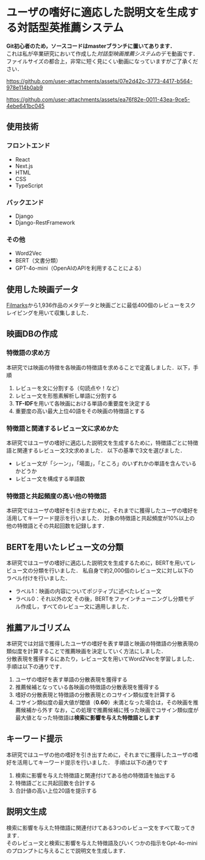 # ユーザの嗜好に適応した説明文を生成する対話型英推薦システム
**Git初心者のため，ソースコードはmasterブランチに置いてあります．**  
これは私が卒業研究において作成した*対話型映画推薦システム*のデモ動画です．  
ファイルサイズの都合上，非常に短く見にくい動画になっていますがご了承ください．

https://github.com/user-attachments/assets/07e2d42c-3773-4417-b564-978e114b0ab9

https://github.com/user-attachments/assets/ea76f82e-0011-43ea-9ce5-4ebe641bc045

## 使用技術
### フロントエンド
* React
* Next.js
* HTML
* CSS
* TypeScript
### バックエンド
* Django
* Django-RestFramework
### その他
* Word2Vec
* BERT（文書分類）
* GPT-4o-mini（OpenAIのAPIを利用することによる）

## 使用した映画データ
[Filmarks](https://filmarks.com/)から1,936作品のメタデータと映画ごとに最低400個のレビューをスクレイピングを用いて収集しました．  

## 映画DBの作成
### 特徴語の求め方
本研究では映画の特徴を各映画の特徴語を求めることで定義しました．以下，手順
1. レビューを文に分割する（句読点や！など）
2. レビュー文を形態素解析し単語に分割する
3. **TF-IDF**を用いて各映画における単語の重要度を決定する
4. 重要度の高い最大上位40語をその映画の特徴語とする
### 特徴語と関連するレビュー文に求めかた
本研究ではユーザの嗜好に適応した説明文を生成するために，特徴語ごとに特徴語と関連するレビュー文3文求めました．
以下の基準で3文を選びました．
* レビュー文が「シーン」，「場面」，「ところ」のいずれかの単語を含んでいるかどうか
* レビュー文を構成する単語数
### 特徴語と共起頻度の高い他の特徴語
本研究ではユーザの嗜好を引き出すために，それまでに獲得したユーザの嗜好を活用してキーワード提示を行いました．
対象の特徴語と共起頻度が10%以上の他の特徴語とその共起回数を記録します．

## BERTを用いたレビュー文の分類
本研究ではユーザの嗜好に適応した説明文を生成するために，BERTを用いてレビュー文の分類を行いました．
私自身で約2,000個のレビュー文に対し以下のラベル付けを行いました．
* ラベル1：映画の内容についてポジティブに述べたレビュー文
* ラベル0：それ以外の文
その後，BERTをファインチューニングし分類モデル作成し，すべてのレビュー文に適用しました．

## 推薦アルゴリズム
本研究では対話で獲得したユーザの嗜好を表す単語と映画の特徴語の分散表現の類似度を計算することで推薦映画を決定していく方法にしました．  
分散表現を獲得するにあたり，レビュー文を用いてWord2Vecを学習しました．  手順は以下の通りです．
1. ユーザの嗜好を表す単語の分散表現を獲得する
2. 推薦候補となっている各映画の特徴語の分散表現を獲得する
3. 嗜好の分散表現と特徴語の分散表現とのコサイン類似度を計算する
4. コサイン類似度の最大値が閾値（**0.60**）未満となった場合は，その映画を推薦候補から外す
なお，この処理で推薦候補に残った映画でコサイン類似度が最大値となった特徴語は**検索に影響を与えた特徴語とします**

## キーワード提示
本研究ではユーザの他の嗜好を引き出すために，それまでに獲得したユーザの嗜好を活用してキーワード提示を行いました．
手順は以下の通りです
1. 検索に影響を与えた特徴語と関連付けてある他の特徴語を抽出する
2. 特徴語ごとに共起回数を合計する
3. 合計値の高い上位20語を提示する

## 説明文生成
検索に影響を与えた特徴語に関連付けてある3つのレビュー文をすべて取ってきます．  
そのレビュー文と検索に影響を与えた特徴語及びいくつかの指示をGpt-4o-miniのプロンプトに与えることで説明文を生成します．


